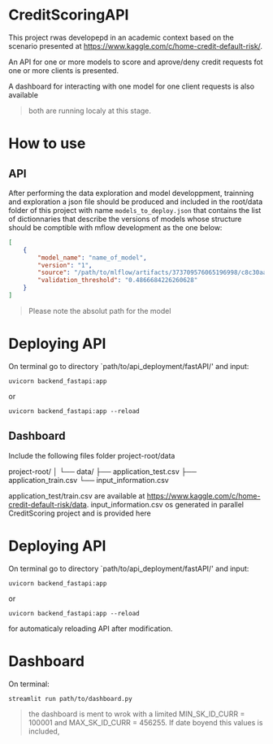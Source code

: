# CreditScoringAPI

This project rwas developepd in an academic context based on the scenario presented at https://www.kaggle.com/c/home-credit-default-risk/.

An API for one or more models to score and aprove/deny credit requests fot one or more clients is presented.

A dashboard for interacting with one model for one client requests is also available

> both are running localy at this stage.

# How to use

## API
After performing the data exploration and model developpment, trainning and exploration a json file should be produced and included in the root/data folder of this project with name `models_to_deploy.json` that contains the list of dictionnaries that describe the versions of models whose structure should be comptible with mflow development as the one below:


```json
[
    {
        "model_name": "name_of_model",
        "version": "1",
        "source": "/path/to/mlflow/artifacts/373709576065196998/c8c30aa6b9924d45975c34bc44c55743/artifacts/lightgbm",
        "validation_threshold": "0.4866684226260628"
    }
]
```
> Please note the absolut path for the model 
# Deploying API

On terminal go to directory `path/to/api_deployment/fastAPI/' and input:

```
uvicorn backend_fastapi:app
```
or 

```
uvicorn backend_fastapi:app --reload
```
## Dashboard

Include the following files  folder project-root/data

project-root/
│
└── data/
    ├── application_test.csv
    ├── application_train.csv
    └── input_information.csv

application_test/train.csv are available at https://www.kaggle.com/c/home-credit-default-risk/data.
input_information.csv os generated in parallel CreditScoring project and is provided here
    
# Deploying API
On terminal go to directory `path/to/api_deployment/fastAPI/' and input:

```
uvicorn backend_fastapi:app
```
or 

```
uvicorn backend_fastapi:app --reload
```
for automaticaly reloading API after modification.


# Dashboard

On terminal:
```
streamlit run path/to/dashboard.py
```
> the dashboard is ment to wrok with a limited MIN_SK_ID_CURR = 100001 and MAX_SK_ID_CURR = 456255. If date boyend this values is included, 